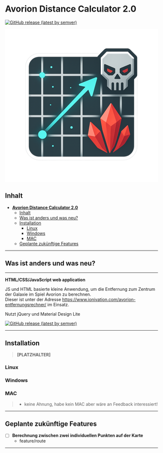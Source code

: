 # **Avorion Distance Calculator 2.0**

[![GitHub release (latest by semver)](https://img.shields.io/github/v/release/realAscot/AvorionDistanceCalculator?sort=semver)](https://github.com/realAscot/AvorionDistanceCalculator/releases)

![ADC-Logo](./assets/512x512.png)  

## Inhalt

- [**Avorion Distance Calculator 2.0**](#avorion-distance-calculator-20)
  - [Inhalt](#inhalt)
  - [Was ist anders und was neu?](#was-ist-anders-und-was-neu)
  - [Installation](#installation)
    - [Linux](#linux)
    - [Windows](#windows)
    - [MAC](#mac)
  - [Geplante zukünftige Features](#geplante-zukünftige-features)

---

## Was ist anders und was neu?

---

**HTML/CSS/JavaScript web application**  

JS und HTML basierte kleine Anwendung,
um die Entfernung zum Zentrum der Galaxie im Spiel Avorion zu berechnen.  
Dieser ist unter der Adresse <https://www.ionivation.com/avorion-entfernungsrechner/> im Einsatz.  

Nutzt jQuery und  Material Design Lite  

[![GitHub release (latest by semver)](https://img.shields.io/github/v/release/realAscot/AvorionDistanceCalculator?sort=semver)](https://github.com/realAscot/AvorionDistanceCalculator/releases)

---

## Installation

> **[PLATZHALTER]**  

### Linux

### Windows

### MAC

> - keine Ahnung, habe kein MAC aber wäre an Feedback interessiert!

---

## Geplante zukünftige Features

- [ ] **Berechnung zwischen zwei individuellen Punkten auf der Karte**  
  - feature/route  

---
